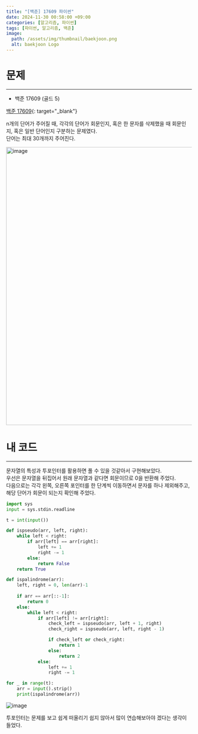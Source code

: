 ```yaml
---
title: "[백준] 17609 파이썬"
date: 2024-11-30 00:58:00 +09:00
categories: [알고리즘, 파이썬]
tags: [파이썬, 알고리즘, 백준]
image:
  path: /assets/img/thumbnail/baekjoon.png
  alt: baekjoon Logo
---
```

# 문제
---
- 백준 17609 (골드 5)

[백준 17609](https://www.acmicpc.net/problem/17609){: target="_blank"}

n개의 단어가 주어질 때, 각각의 단어가 회문인지, 혹은 한 문자를 삭제했을 때 회문인지, 혹은 일반 단어인지 구분하는 문제였다.   
단어는 최대 30개까지 주어진다.   

<img width="754" alt="image" src="https://github.com/user-attachments/assets/7eda8acc-79ed-4061-9b45-8995ffb96758">

# 내 코드
---
문자열의 특성과 투포인터를 활용하면 풀 수 있을 것같아서 구현해보았다.   
우선은 문자열을 뒤집어서 원래 문자열과 같다면 회문이므로 0을 반환해 주었다.   
다음으로는 각각 왼쪽, 오른쪽 포인터를 한 단계씩 이동하면서 문자를 하나 제외해주고, 해당 단어가 회문이 되는지 확인해 주었다.   

```python
import sys
input = sys.stdin.readline

t = int(input())

def ispseudo(arr, left, right):
    while left < right:
        if arr[left] == arr[right]:
            left += 1
            right -= 1
        else:
            return False
    return True

def ispalindrome(arr):
    left, right = 0, len(arr)-1
    
    if arr == arr[::-1]:
        return 0
    else:
        while left < right:
            if arr[left] != arr[right]:
                check_left = ispseudo(arr, left + 1, right)
                check_right = ispseudo(arr, left, right - 1)

                if check_left or check_right:
                    return 1
                else:
                    return 2
            else:
                left += 1
                right -= 1

for _ in range(t):
    arr = input().strip()
    print(ispalindrome(arr))
```

![image](https://github.com/user-attachments/assets/0b88a21b-9804-4868-8ef6-e4aa9026b318)

투포인터는 문제를 보고 쉽게 떠올리기 쉽지 않아서 많이 연습해보아야 겠다는 생각이 들었다.   
